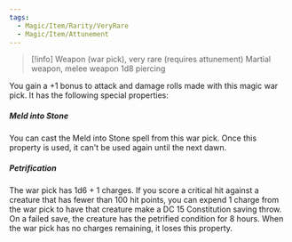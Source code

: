 ```yaml
---
tags:
  - Magic/Item/Rarity/VeryRare
  - Magic/Item/Attunement
---
```

>[!info]
>Weapon (war pick), very rare (requires attunement)
>Martial weapon, melee weapon
>1d8 piercing

You gain a +1 bonus to attack and damage rolls made with this magic war pick. It has the following special properties:
##### Meld into Stone
You can cast the Meld into Stone spell from this war pick. Once this property is used, it can't be used again until the next dawn.
##### Petrification
The war pick has 1d6 + 1 charges. If you score a critical hit against a creature that has fewer than 100 hit points, you can expend 1 charge from the war pick to have that creature make a DC 15 Constitution saving throw. On a failed save, the creature has the petrified condition for 8 hours. When the war pick has no charges remaining, it loses this property.